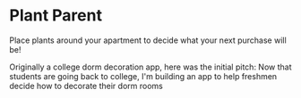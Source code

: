 # Plant Parent
Place plants around your apartment to decide what your next purchase will be!

Originally a college dorm decoration app, here was the initial pitch:
 Now that students are going back to college, I'm building an app to help freshmen decide how to decorate their dorm rooms
